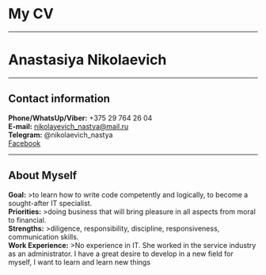 # My CV # 
---
# Anastasiya Nikolaevich #
---
## Contact information ##
**Phone/WhatsUp/Viber:** +375 29 764 26 04  
**E-mail:** nikolayevich_nastya@mail.ru  
**Telegram:** @nikolaevich_nastya  
[Facebook](https://www.facebook.com/nikolaevichaa)  

---
## About Myself ##
**Goal:** >to learn how to write code competently and logically, to become a sought-after IT specialist.  
**Priorities:** >doing business that will bring pleasure in all aspects from moral to financial.  
**Strengths:** >diligence, responsibility, discipline, responsiveness, communication skills.  
**Work Experience:** >No experience in IT. She worked in the service industry as an administrator. I have a great desire to develop in a new field for myself, I want to learn and learn new things
